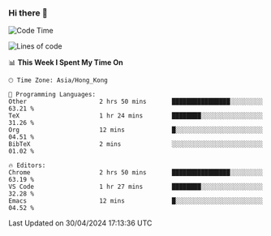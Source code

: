 ### Hi there 👋

<!--
**nicehiro/nicehiro** is a ✨ _special_ ✨ repository because its `README.md` (this file) appears on your GitHub profile.

Here are some ideas to get you started:

- 🔭 I’m currently working on ...
- 🌱 I’m currently learning ...
- 👯 I’m looking to collaborate on ...
- 🤔 I’m looking for help with ...
- 💬 Ask me about ...
- 📫 How to reach me: ...
- 😄 Pronouns: ...
- ⚡ Fun fact: ...
-->

<!--START_SECTION:waka-->
![Code Time](http://img.shields.io/badge/Code%20Time-320%20hrs%202%20mins-blue)

![Lines of code](https://img.shields.io/badge/From%20Hello%20World%20I%27ve%20Written-2.6%20million%20lines%20of%20code-blue)

📊 **This Week I Spent My Time On** 

```text
🕑︎ Time Zone: Asia/Hong_Kong

💬 Programming Languages: 
Other                    2 hrs 50 mins       ████████████████░░░░░░░░░   63.21 % 
TeX                      1 hr 24 mins        ████████░░░░░░░░░░░░░░░░░   31.26 % 
Org                      12 mins             █░░░░░░░░░░░░░░░░░░░░░░░░   04.51 % 
BibTeX                   2 mins              ░░░░░░░░░░░░░░░░░░░░░░░░░   01.02 % 

🔥 Editors: 
Chrome                   2 hrs 50 mins       ████████████████░░░░░░░░░   63.19 % 
VS Code                  1 hr 27 mins        ████████░░░░░░░░░░░░░░░░░   32.28 % 
Emacs                    12 mins             █░░░░░░░░░░░░░░░░░░░░░░░░   04.52 % 
```


 Last Updated on 30/04/2024 17:13:36 UTC
<!--END_SECTION:waka-->
